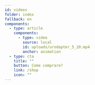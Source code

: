 ```yaml
---
id: videos
folder: index
fallback: en
components:
  - type: article
    components:
      - type: video
        source: local
        id: uploads/urodapter_5_20.mp4
        anchor: animation
  - type: cta
    title: ""
    button: Come comprare?
    link: /shop
    icon: ""
---
```

